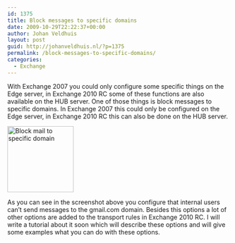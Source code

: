 ```yaml
---
id: 1375
title: Block messages to specific domains
date: 2009-10-29T22:22:37+00:00
author: Johan Veldhuis
layout: post
guid: http://johanveldhuis.nl/?p=1375
permalink: /block-messages-to-specific-domains/
categories:
  - Exchange
---
```

With Exchange 2007 you could only configure some specific things on the Edge server, in Exchange 2010 RC some of these functions are also available on the HUB server. One of those things is block messages to specific domains. In Exchange 2007 this could only be configured on the Edge server, in Exchange 2010 RC this can also be done on the HUB server.

[<img title="Block mail to specific domain" src="https://i0.wp.com/johanveldhuis.nl/wp-content/uploads/2009/10/Capture-150x150.jpg?resize=150%2C150" alt="Block mail to specific domain" width="150" height="150" data-recalc-dims="1" />](https://i0.wp.com/johanveldhuis.nl/wp-content/uploads/2009/10/Capture.jpg)

As you can see in the screenshot above you configure that internal users can&#8217;t send messages to the gmail.com domain. Besides this options a lot of other options are added to the transport rules in Exchange 2010 RC. I will write a tutorial about it soon which will describe these options and will give some examples what you can do with these options.